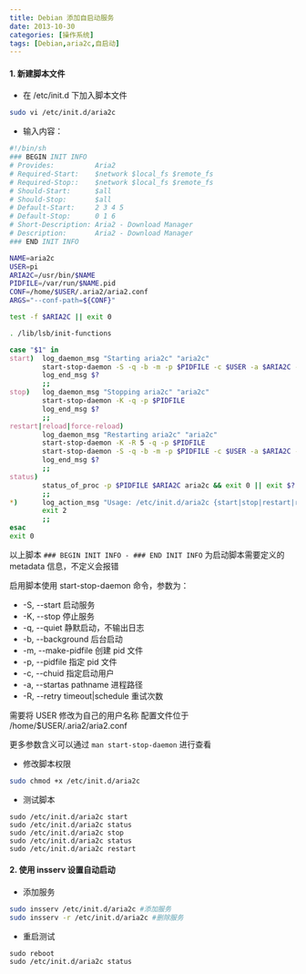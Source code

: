 ```yaml
---
title: Debian 添加自启动服务
date: 2013-10-30
categories: [操作系统]
tags: [Debian,aria2c,自启动]
---
```


#### 1. 新建脚本文件

+ 在 /etc/init.d 下加入脚本文件

```bash
sudo vi /etc/init.d/aria2c
```

+ 输入内容：

```bash
#!/bin/sh
### BEGIN INIT INFO
# Provides:          Aria2
# Required-Start:    $network $local_fs $remote_fs
# Required-Stop::    $network $local_fs $remote_fs
# Should-Start:      $all
# Should-Stop:       $all
# Default-Start:     2 3 4 5
# Default-Stop:      0 1 6
# Short-Description: Aria2 - Download Manager
# Description:       Aria2 - Download Manager
### END INIT INFO

NAME=aria2c
USER=pi
ARIA2C=/usr/bin/$NAME
PIDFILE=/var/run/$NAME.pid
CONF=/home/$USER/.aria2/aria2.conf
ARGS="--conf-path=${CONF}"

test -f $ARIA2C || exit 0

. /lib/lsb/init-functions

case "$1" in
start)  log_daemon_msg "Starting aria2c" "aria2c"
        start-stop-daemon -S -q -b -m -p $PIDFILE -c $USER -a $ARIA2C -- $ARGS
        log_end_msg $?
        ;;
stop)   log_daemon_msg "Stopping aria2c" "aria2c"
        start-stop-daemon -K -q -p $PIDFILE
        log_end_msg $?
        ;;
restart|reload|force-reload)
        log_daemon_msg "Restarting aria2c" "aria2c"
        start-stop-daemon -K -R 5 -q -p $PIDFILE
        start-stop-daemon -S -q -b -m -p $PIDFILE -c $USER -a $ARIA2C -- $ARGS
        log_end_msg $?
        ;;
status)
        status_of_proc -p $PIDFILE $ARIA2C aria2c && exit 0 || exit $?
        ;;
*)      log_action_msg "Usage: /etc/init.d/aria2c {start|stop|restart|reload|force-reload|status}"
        exit 2
        ;;
esac
exit 0
```

以上脚本 ```### BEGIN INIT INFO - ### END INIT INFO``` 为启动脚本需要定义的 metadata 信息，不定义会报错

启用脚本使用 start-stop-daemon 命令，参数为：

* -S, --start  启动服务
* -K, --stop  停止服务
* -q, --quiet  静默启动，不输出日志
* -b, --background  后台启动
* -m, --make-pidfile  创建 pid 文件
* -p, --pidfile  指定 pid 文件
* -c, --chuid  指定启动用户
* -a, --startas pathname  进程路径
* -R, --retry timeout|schedule  重试次数

需要将 USER 修改为自己的用户名称
配置文件位于 /home/$USER/.aria2/aria2.conf

更多参数含义可以通过 `man start-stop-daemon` 进行查看

+ 修改脚本权限

```bash
sudo chmod +x /etc/init.d/aria2c
```

+ 测试脚本

```
sudo /etc/init.d/aria2c start
sudo /etc/init.d/aria2c status
sudo /etc/init.d/aria2c stop
sudo /etc/init.d/aria2c status
sudo /etc/init.d/aria2c restart
```

#### 2. 使用 insserv 设置自动启动

+ 添加服务

```bash
sudo insserv /etc/init.d/aria2c #添加服务
sudo insserv -r /etc/init.d/aria2c #删除服务
```

+ 重启测试

```
sudo reboot
sudo /etc/init.d/aria2c status
```
